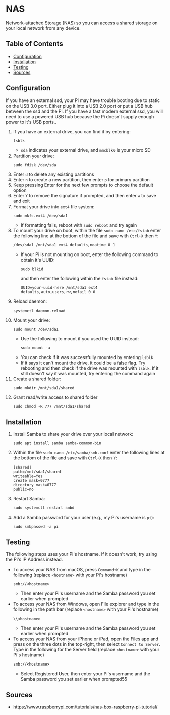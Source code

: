 # NAS

Network-attached Storage (NAS) so you can access a shared storage on your local network from any device.

## Table of Contents

- [Configuration](#configuration)
- [Installation](#installation)
- [Testing](#testing)
- [Sources](#sources)

## Configuration

If you have an external ssd, your Pi may have trouble booting due to static on the USB 3.0 port. Either plug it into a USB 2.0 port or put a USB hub between the ssd and the Pi. If you have a fast modern external ssd, you will need to use a powered USB hub because the Pi doesn't supply enough power to it's USB ports..

1. If you have an external drive, you can find it by entering:
   ```
   lsblk
   ```
   - `sda` indicates your external drive, and `mmcblk0` is your micro SD
1. Partition your drive:
   ```
   sudo fdisk /dev/sda
   ```
1. Enter `d` to delete any existing partitions
1. Enter `n` to create a new partition, then enter `p` for primary partition
1. Keep pressing Enter for the next few prompts to choose the default option
1. Enter `Y` to remove the signature if prompted, and then enter `w` to save and exit
1. Format your drive into `ext4` file system:
   ```
   sudo mkfs.ext4 /dev/sda1
   ```
   - If formatting fails, reboot with `sudo reboot` and try again
1. To mount your drive on boot, within the file `sudo nano /etc/fstab` enter the following line at the bottom of the file and save with `Ctrl+X` then `Y`:
   ```
   /dev/sda1 /mnt/sda1 ext4 defaults,noatime 0 1
   ```
   - If your Pi is not mounting on boot, enter the following command to obtain it's UUID:
     ```
     sudo blkid
     ```
     and then enter the following within the `fstab` file instead:
     ```
     UUID=your-uuid-here /mnt/sda1 ext4 defaults,auto,users,rw,nofail 0 0
     ```
1. Reload daemon:
   ```
   systemctl daemon-reload
   ```
1. Mount your drive:
   ```
   sudo mount /dev/sda1
   ```
   - Use the following to mount if you used the UUID instead:
     ```
     sudo mount -a
     ```
   - You can check if it was successfully mounted by entering `lsblk`
   - If it says it can't mount the drive, it could be a false flag. Try rebooting and then check if the drive was mounted with `lsblk`. If it still doesn't say it was mounted, try entering the command again
1. Create a shared folder:
   ```
   sudo mkdir /mnt/sda1/shared
   ```
1. Grant read/write access to shared folder
   ```
   sudo chmod -R 777 /mnt/sda1/shared
   ```

## Installation

1. Install Samba to share your drive over your local network:
   ```
   sudo apt install samba samba-common-bin
   ```
1. Within the file `sudo nano /etc/samba/smb.conf` enter the following lines at the bottom of the file and save with `Ctrl+X` then `Y`:
   ```
   [shared]
   path=/mnt/sda1/shared
   writeable=Yes
   create mask=0777
   directory mask=0777
   public=no
   ```
1. Restart Samba:
   ```
   sudo systemctl restart smbd
   ```
1. Add a Samba password for your user (e.g., my Pi's username is `pi`):
   ```
   sudo smbpasswd -a pi
   ```

## Testing

The following steps uses your Pi's hostname. If it doesn't work, try using the Pi's IP Address instead.

- To access your NAS from macOS, press `Command+K` and type in the following (replace `<hostname>` with your Pi's hostname)
  ```
  smb://<hostname>
  ```
  - Then enter your Pi's username and the Samba password you set earlier when prompted
- To access your NAS from Windows, open File explorer and type in the following in the path bar (replace `<hostname>` with your Pi's hostname)
  ```
  \\<hostname>
  ```
  - Then enter your Pi's username and the Samba password you set earlier when prompted
- To access your NAS from your iPhone or iPad, open the Files app and press on the three dots in the top-right, then select `Connect to Server`. Type in the following for the Server field (replace `<hostname>` with your Pi's hostname)
  ```
  smb://<hostname>
  ```
  - Select Registered User, then enter your Pi's username and the Samba password you set earlier when prompted55

## Sources

- https://www.raspberrypi.com/tutorials/nas-box-raspberry-pi-tutorial/
